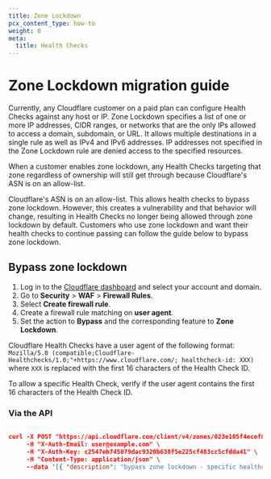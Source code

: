 ```yaml
---
title: Zone Lockdown
pcx_content_type: how-to
weight: 8
meta:
  title: Health Checks
---
```


# Zone Lockdown migration guide

Currently, any Cloudflare customer on a paid plan can configure Health Checks against any host or IP. Zone Lockdown specifies a list of one or more IP addresses, CIDR ranges, or networks that are the only IPs allowed to access a domain, subdomain, or URL. It allows multiple destinations in a single rule as well as IPv4 and IPv6 addresses. IP addresses not specified in the Zone Lockdown rule are denied access to the specified resources.

When a customer enables zone lockdown, any Health Checks targeting that zone regardless of ownership will still get through because Cloudflare's ASN is on an allow-list.

Cloudflare's ASN is on an allow-list. This allows health checks to bypass zone lockdown. However, this creates a vulnerability and that behavior will change, resulting in Health Checks no longer being allowed through zone lockdown by default. Customers who use zone lockdown and want their health checks to continue passing can follow the guide below to bypass zone lockdown.

## Bypass zone lockdown

1. Log in to the [Cloudflare dashboard](https://dash.cloudflare.com) and select your account and domain.
2. Go to **Security** > **WAF** > **Firewall Rules**.
3. Select **Create firewall rule**.
4. Create a firewall rule matching on **user agent**.
5. Set the action to **Bypass** and the corresponding feature to **Zone Lockdown**.

Cloudflare Health Checks have a user agent of the following format: 
`Mozilla/5.0 (compatible;Cloudflare-Healthchecks/1.0;"+https://www.cloudflare.com/; healthcheck-id: XXX)` where `XXX` is replaced with the first 16 characters of the Health Check ID.

To allow a specific Health Check, verify if the user agent contains the first 16 characters of the Health Check ID.

### Via the API

```json

curl -X POST "https://api.cloudflare.com/client/v4/zones/023e105f4ecef8ad9ca31a8372d0c353/firewall/rules" \
     -H "X-Auth-Email: user@example.com" \
     -H "X-Auth-Key: c2547eb745079dac9320b638f5e225cf483cc5cfdda41" \
     -H "Content-Type: application/json" \
     --data '[{ "description": "bypass zone lockdown - specific healthcheck","action": "bypass","products": ["zoneLockdown"],"filter": {"expression": "(http.user_agent contains \"1234567890abcdef\")"}}]

``` 
